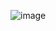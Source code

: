 ![image](https://github.com/dimasw09/badminton-app/assets/91036320/40b0acdf-51f1-41ba-b92a-f305f4109310)
